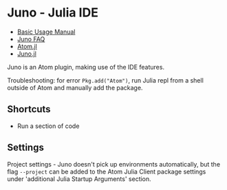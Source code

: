 # Juno - Julia IDE

* [Basic Usage Manual](http://docs.junolab.org/latest/man/basic_usage.html)
* [Juno FAQ](http://docs.junolab.org/latest/man/faq.html)
* [Atom.jl](https://github.com/JunoLab/Atom.jl)
* [Juno.jl](https://github.com/JunoLab/Juno.jl)

Juno is an Atom plugin, making use of the IDE features.

Troubleshooting: for error `Pkg.add("Atom")`, run Julia repl from a shell outside of Atom and manually add the package.

## Shortcuts

* Run a section of code

## Settings

Project settings - Juno doesn't pick up environments automatically, but the flag `--project` can be added to the Atom Julia Client package settings under 'additional Julia Startup Arguments' section.